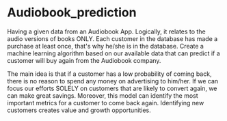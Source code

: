 # Audiobook_prediction
Having a given data from an Audiobook App. Logically, it relates to the audio versions of books ONLY. Each customer in the database has made a purchase at least once, that's why he/she is in the database. Create a machine learning algorithm based on our available data that can predict if a customer will buy again from the Audiobook company.

The main idea is that if a customer has a low probability of coming back, there is no reason to spend any money on advertising to him/her. If we can focus our efforts SOLELY on customers that are likely to convert again, we can make great savings. Moreover, this model can identify the most important metrics for a customer to come back again. Identifying new customers creates value and growth opportunities.
